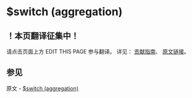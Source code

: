 # $switch (aggregation)

## ！本页翻译征集中！

请点击页面上方 EDIT THIS PAGE 参与翻译。
详见：
[贡献指南]( https://github.com/JinMuInfo/MongoDB-Manual-zh/blob/master/CONTRIBUTING.md )、
[原文链接](  https://docs.mongodb.com/manual/reference/operator/aggregation/switch/  )。
## 参见

原文 - [$switch (aggregation)]( https://docs.mongodb.com/manual/reference/operator/aggregation/switch/ )


